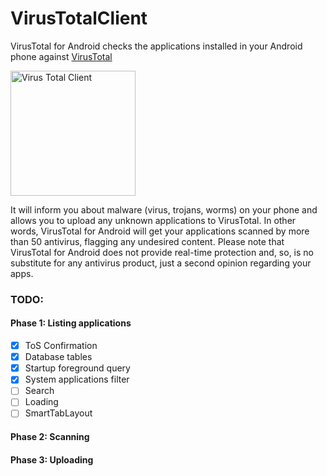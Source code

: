 # VirusTotalClient
VirusTotal for Android checks the applications installed in your Android phone against
[VirusTotal](http://www.virustotal.com)

<img src="https://rawgit.com/alilotfi/VirusTotalClient/master/app/src/main/res/drawable-xxhdpi/img_logo.png" alt="Virus Total Client" width="200" height="200"/>

It will inform you about malware (virus, trojans, worms) on your phone and allows you to upload any
unknown applications to VirusTotal. In other words, VirusTotal for Android will get your
applications scanned by more than 50 antivirus, flagging any undesired content.
Please note that VirusTotal for Android does not provide real-time protection and, so, is no
substitute for any antivirus product, just a second opinion regarding your apps.

### TODO:
#### Phase 1: Listing applications
- [X] ToS Confirmation
- [X] Database tables
- [X] Startup foreground query
- [X] System applications filter
- [ ] Search
- [ ] Loading
- [ ] SmartTabLayout

#### Phase 2: Scanning
#### Phase 3: Uploading
